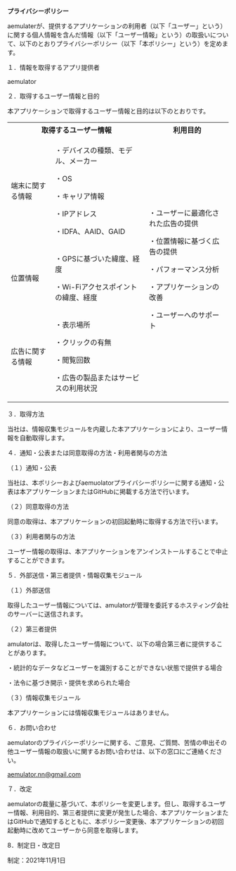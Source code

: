 ﻿**プライバシーポリシー**

aemulaterが、提供するアプリケーションの利用者（以下「ユーザー」という）に関する個人情報を含んだ情報（以下「ユーザー情報」という）の取扱いについて、以下のとおりプライバシーポリシー（以下「本ポリシー」という）を定めます。

１．情報を取得するアプリ提供者

aemulator

２．取得するユーザー情報と目的

本アプリケーションで取得するユーザー情報と目的は以下のとおりです。

<table><tr><th colspan="2" valign="top">取得するユーザー情報</th><th colspan="1" valign="top">利用目的</th></tr>
<tr><td colspan="1" rowspan="2">端末に関する情報</td><td colspan="1" rowspan="2"><p>・デバイスの種類、モデル、メーカー</p><p>・OS</p><p>・キャリア情報</p><p>・IPアドレス</p><p>・IDFA、AAID、GAID</p></td><td colspan="1" rowspan="5"><p>・ユーザーに最適化された広告の提供</p><p>・位置情報に基づく広告の提供</p><p>・パフォーマンス分析</p><p>・アプリケーションの改善</p><p>・ユーザーへのサポート</p><p></p></td></tr>
<tr></tr>
<tr><td colspan="1" rowspan="2">位置情報</td><td colspan="1" rowspan="2"><p>・GPSに基づいた緯度、経度</p><p>・Wi-Fiアクセスポイントの緯度、経度</p></td></tr>
<tr></tr>
<tr><td colspan="1">広告に関する情報</td><td colspan="1" valign="top"><p>・表示場所</p><p>・クリックの有無</p><p>・閲覧回数</p><p>・広告の製品またはサービスの利用状況</p></td></tr>
</table>

３．取得方法

当社は、情報収集モジュールを内蔵した本アプリケーションにより、ユーザー情報を自動取得します。

４．通知・公表または同意取得の方法・利用者関与の方法

（１）通知・公表

当社は、本ポリシーおよびaemuolatorプライバシーポリシーに関する通知・公表は本アプリケーションまたはGitHubに掲載する方法で行います。

（２）同意取得の方法

同意の取得は、本アプリケーションの初回起動時に取得する方法で行います。

（３）利用者関与の方法

ユーザー情報の取得は、本アプリケーションをアンインストールすることで中止することができます。

５．外部送信・第三者提供・情報収集モジュール

（１）外部送信

取得したユーザー情報については、amulatorが管理を委託するホスティング会社のサーバーに送信されます。

（２）第三者提供

amulatorは、取得したユーザー情報について、以下の場合第三者に提供することがあります。

・統計的なデータなどユーザーを識別することができない状態で提供する場合

・法令に基づき開示・提供を求められた場合

（３）情報収集モジュール

本アプリケーションには情報収集モジュールはありません。


６．お問い合わせ

aemulatorのプライバシーポリシーに関する、ご意見、ご質問、苦情の申出その他ユーザー情報の取扱いに関するお問い合わせは、以下の窓口にご連絡ください。

aemulator.nn@gmail.com

７．改定

aemulatorの裁量に基づいて、本ポリシーを変更します。但し、取得するユーザー情報、利用目的、第三者提供に変更が発生した場合、本アプリケーションまたはGitHubで通知するとともに、本ポリシー変更後、本アプリケーションの初回起動時に改めてユーザーから同意を取得します。

8．制定日・改定日

制定：2021年11月1日

